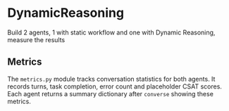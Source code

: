 # DynamicReasoning
Build 2 agents, 1 with static workflow and one with Dynamic Reasoning, measure the results

## Metrics

The `metrics.py` module tracks conversation statistics for both agents. It records turns, task completion, error count and placeholder CSAT scores. Each agent returns a summary dictionary after `converse` showing these metrics.
